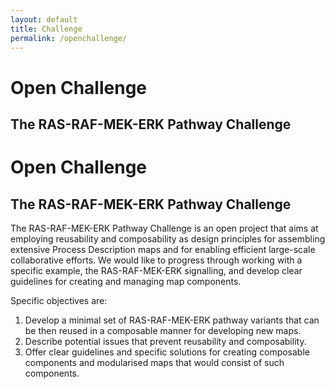 ```yaml
---
layout: default
title: Challenge
permalink: /openchallenge/
---
```


# Open Challenge
## The RAS-RAF-MEK-ERK Pathway Challenge

# Open Challenge
## The RAS-RAF-MEK-ERK Pathway Challenge

The RAS-RAF-MEK-ERK Pathway Challenge is an open project that aims at employing reusability and composability as design principles for assembling extensive Process Description maps and for enabling efficient large-scale collaborative efforts. We would like to progress through working with a specific example, the RAS-RAF-MEK-ERK signalling, and develop clear guidelines for creating and managing map components.  

Specific objectives are:  
1. Develop a minimal set of RAS-RAF-MEK-ERK pathway variants that can be then reused in a composable manner for developing new maps.  
1. Describe potential issues that prevent reusability and composability.  
1. Offer clear guidelines and specific solutions for creating composable components and modularised maps that would consist of such components.  
